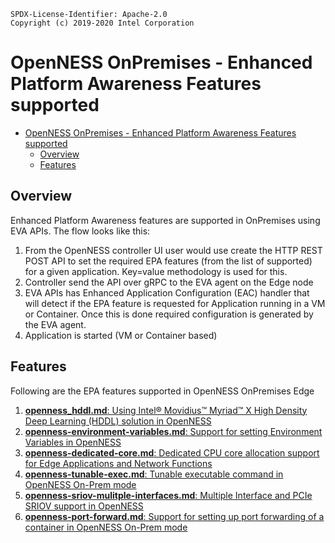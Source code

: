 ```text
SPDX-License-Identifier: Apache-2.0
Copyright (c) 2019-2020 Intel Corporation
```

# OpenNESS OnPremises - Enhanced Platform Awareness Features supported 

- [OpenNESS OnPremises - Enhanced Platform Awareness Features supported](#openness-onpremises---enhanced-platform-awareness-features-supported)
  - [Overview](#overview)
  - [Features](#features)

## Overview 
Enhanced Platform Awareness features are supported in OnPremises using EVA APIs. The flow looks like this:
1. From the OpenNESS controller UI user would use create the HTTP REST POST API to set the required EPA features (from the list of supported) for a given application. Key=value methodology is used for this. 
2. Controller send the API over gRPC to the EVA agent on the Edge node 
3. EVA APIs has Enhanced Application Configuration (EAC) handler that will detect if the EPA feature is requested for Application running in a VM or Container. Once this is done required configuration is generated by the EVA agent. 
4. Application is started (VM or Container based)

## Features 
Following are the EPA features supported in OpenNESS OnPremises Edge
1. [<b>openness_hddl.md</b>: Using Intel® Movidius™ Myriad™ X High Density Deep Learning (HDDL) solution in OpenNESS](https://github.com/open-ness/x-specs/blob/master/doc/enhanced-platform-awareness/openness_hddl.md)
2. [<b>openness-environment-variables.md</b>: Support for setting Environment Variables in OpenNESS](https://github.com/otcshare/x-specs/blob/master/doc/enhanced-platform-awareness/openness-environment-variables.md)
3. [<b>openness-dedicated-core.md</b>: Dedicated CPU core allocation support for Edge Applications and Network Functions](https://github.com/open-ness/x-specs/blob/master/doc/enhanced-platform-awareness/openness-dedicated-core.md)
4. [<b>openness-tunable-exec.md</b>: Tunable executable command in OpenNESS On-Prem mode](https://github.com/otcshare/x-specs/blob/master/doc/enhanced-platform-awareness/openness-tunable-exec.md)
5. [<b>openness-sriov-mulitple-interfaces.md</b>: Multiple Interface and PCIe SRIOV support in OpenNESS](https://github.com/otcshare/x-specs/blob/master/doc/enhanced-platform-awareness/openness-sriov-multiple-interfaces.md)
6. [<b>openness-port-forward.md</b>: Support for setting up port forwarding of a container in OpenNESS On-Prem mode](https://github.com/otcshare/x-specs/blob/master/doc/enhanced-platform-awareness/openness-port-forward.md)
